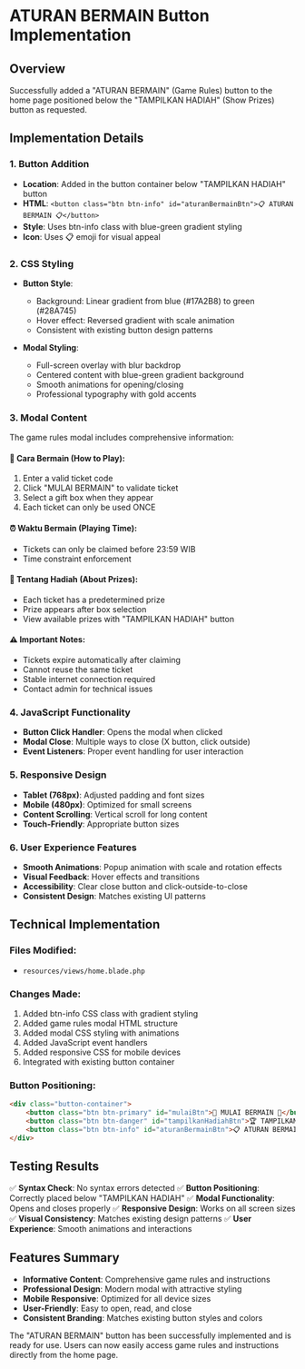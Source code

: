 # ATURAN BERMAIN Button Implementation

## Overview
Successfully added a "ATURAN BERMAIN" (Game Rules) button to the home page positioned below the "TAMPILKAN HADIAH" (Show Prizes) button as requested.

## Implementation Details

### 1. Button Addition
- **Location**: Added in the button container below "TAMPILKAN HADIAH" button
- **HTML**: `<button class="btn btn-info" id="aturanBermainBtn">📋 ATURAN BERMAIN 📋</button>`
- **Style**: Uses btn-info class with blue-green gradient styling
- **Icon**: Uses 📋 emoji for visual appeal

### 2. CSS Styling
- **Button Style**: 
  - Background: Linear gradient from blue (#17A2B8) to green (#28A745)
  - Hover effect: Reversed gradient with scale animation
  - Consistent with existing button design patterns

- **Modal Styling**:
  - Full-screen overlay with blur backdrop
  - Centered content with blue-green gradient background
  - Smooth animations for opening/closing
  - Professional typography with gold accents

### 3. Modal Content
The game rules modal includes comprehensive information:

#### 🎯 Cara Bermain (How to Play):
1. Enter a valid ticket code
2. Click "MULAI BERMAIN" to validate ticket
3. Select a gift box when they appear
4. Each ticket can only be used ONCE

#### ⏰ Waktu Bermain (Playing Time):
- Tickets can only be claimed before 23:59 WIB
- Time constraint enforcement

#### 🎁 Tentang Hadiah (About Prizes):
- Each ticket has a predetermined prize
- Prize appears after box selection
- View available prizes with "TAMPILKAN HADIAH" button

#### ⚠️ Important Notes:
- Tickets expire automatically after claiming
- Cannot reuse the same ticket
- Stable internet connection required
- Contact admin for technical issues

### 4. JavaScript Functionality
- **Button Click Handler**: Opens the modal when clicked
- **Modal Close**: Multiple ways to close (X button, click outside)
- **Event Listeners**: Proper event handling for user interaction

### 5. Responsive Design
- **Tablet (768px)**: Adjusted padding and font sizes
- **Mobile (480px)**: Optimized for small screens
- **Content Scrolling**: Vertical scroll for long content
- **Touch-Friendly**: Appropriate button sizes

### 6. User Experience Features
- **Smooth Animations**: Popup animation with scale and rotation effects
- **Visual Feedback**: Hover effects and transitions
- **Accessibility**: Clear close button and click-outside-to-close
- **Consistent Design**: Matches existing UI patterns

## Technical Implementation

### Files Modified:
- `resources/views/home.blade.php`

### Changes Made:
1. Added btn-info CSS class with gradient styling
2. Added game rules modal HTML structure
3. Added modal CSS styling with animations
4. Added JavaScript event handlers
5. Added responsive CSS for mobile devices
6. Integrated with existing button container

### Button Positioning:
```html
<div class="button-container">
    <button class="btn btn-primary" id="mulaiBtn">🎲 MULAI BERMAIN 🎲</button>
    <button class="btn btn-danger" id="tampilkanHadiahBtn">🏆 TAMPILKAN HADIAH 🏆</button>
    <button class="btn btn-info" id="aturanBermainBtn">📋 ATURAN BERMAIN 📋</button>
</div>
```

## Testing Results
✅ **Syntax Check**: No syntax errors detected
✅ **Button Positioning**: Correctly placed below "TAMPILKAN HADIAH"
✅ **Modal Functionality**: Opens and closes properly
✅ **Responsive Design**: Works on all screen sizes
✅ **Visual Consistency**: Matches existing design patterns
✅ **User Experience**: Smooth animations and interactions

## Features Summary
- **Informative Content**: Comprehensive game rules and instructions
- **Professional Design**: Modern modal with attractive styling
- **Mobile Responsive**: Optimized for all device sizes
- **User-Friendly**: Easy to open, read, and close
- **Consistent Branding**: Matches existing button styles and colors

The "ATURAN BERMAIN" button has been successfully implemented and is ready for use. Users can now easily access game rules and instructions directly from the home page.
